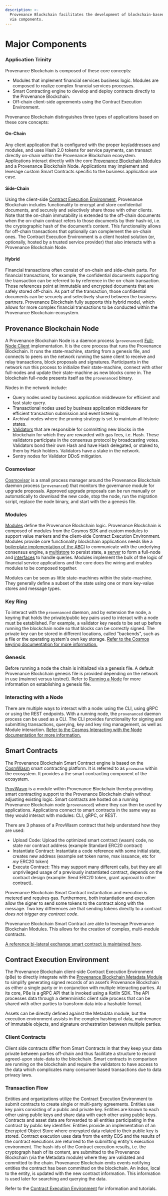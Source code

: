 ```yaml
---
description: >-
  Provenance Blockchain facilitates the development of blockchain-based financial services
  via components.
---
```


# Major Components

### Application Trinity

Provenance Blockchain is composed of these core concepts:

* Modules that implement financial services business logic.  Modules are composed to realize complex financial services processes.
* Smart Contracting engine to develop and deploy contracts directly to the Provenance Blockchain.
* Off-chain client-side agreements using the Contract Execution Environment.

Provenance Blockchain distinguishes three types of applications based on these core concepts:

#### On-Chain

Any client application that is configured with the proper key/addresses and modules, and uses Hash 2.0 tokens for service payments, can transact directly on-chain within the Provenance Blockchain ecosystem.  Applications interact directly with the core [Provenance Blockchain Modules](../modules/inherited-modules.md) and a Provenance Blockchain Node.  Applications may implement and leverage custom Smart Contracts specific to the business application use case.

#### Side-Chain

Using the client-side [Contract Execution Environment](../p8e/overview.md), Provenance Blockchain includes functionality to encrypt and store confidential documents, and securely and selectively share those with other clients.  Note that the on-chain immutability is extended to the off-chain documents when the on-chain contract refers to those documents by their hash-id, i.e. the cryptographic hash of the document’s content. This functionality allows for off-chain transactions that optionally can complement the on-chain ones.  The Contract Execution Environment is a client hosted solution \(or, optionally, hosted by a trusted service provider\) that also interacts with a Provenance Blockchain Node.

#### Hybrid

Financial transactions often consist of on-chain and side-chain parts. For financial transactions, for example, the confidential documents supporting the transaction can be referred to by reference in the on-chain transaction. Those references point at immutable and encrypted documents that are safely stored off-chain. As part of the transaction, those confidential documents can be securely and selectively shared between the business partners. Provenance Blockchain fully supports this hybrid model, which allows for more complex financial transactions to be conducted within the Provenance Blockchain-ecosystem.

## Provenance Blockchain Node

A Provenance Blockchain Node is a daemon process \(`provenanced`\) [Full-Node Client](https://docs.cosmos.network/main/core/node.html) implementation.  It is the core process that runs the Provenance Blockchain. It runs the state-machine, starting from a genesis file, and connects to peers on the network running the same client to receive and relay transactions, block proposals and signatures.  Participants in the network run this process to initialize their state-machine, connect with other full-nodes and update their state-machine as new blocks come in.  The blockchain full-node presents itself as the `provenanced` binary.

Nodes in the network include:

* Query nodes used by business application middleware for efficient and fast state query.
* Transactional nodes used by business application middleware for efficient transaction submission and event listening.
* Archival nodes where the pruning strategy is set to maintain all historic states.
* [Validators](../blockchain/provenance-blockchain/validator/) that are responsible for committing new blocks in the blockchain for which they are rewarded with gas fees, i.e. Hash. These validators participate in the consensus protocol by broadcasting votes.  Validators bond their own Hash and have Hash delegated, or staked to, them by Hash holders.  Validators have a stake in the network.
* Sentry nodes for Validator DDoS mitigation.

### Cosmovisor

[Cosmovisor](https://docs.cosmos.network/main/run-node/cosmovisor.html) is a small process manager around the Provenance Blockchain daemon process \(`provenanced`\) that monitors the governance module for upgrade proposals. Approved upgrade proposals can be run manually or automatically to download the new code, stop the node, run the migration script, replace the node binary, and start with the a genesis file.

### Modules

[Modules](https://docs.cosmos.network/main/building-modules/intro.html) define the Provenance Blockchain logic. Provenance Blockchain is composed of modules from the Cosmos SDK and custom modules to support value markers and the client-side Contract Execution Environment.  Modules provide core functionality blockchain applications needs like a [boilerplate implementation of the ABCI](https://docs.cosmos.network/main/core/baseapp.html) to communicate with the underlying consensus engine, a [multistore](https://docs.cosmos.network/main/core/store.html#multistore) to persist state, a [server](https://docs.cosmos.network/main/core/node.html) to form a full-node and [interfaces](https://docs.cosmos.network/main/interfaces/interfaces-intro.html) to handle queries.  Modules implement the bulk of the logic of financial service applications and  the core does the wiring and enables modules to be composed together. 

Modules can be seen as little state-machines within the state-machine. They generally define a subset of the state using one or more key-value stores and message types.

### Key Ring

To interact with the `provenanced` daemon, and by extension the node, a keyring that holds the private/public key pairs used to interact with a node must be established. For example, a validator key needs to be set up before running the blockchain node so that blocks can be correctly signed. The private key can be stored in different locations, called "backends", such as a file or the operating system's own key storage.  [Refer to the Cosmos keyring documentation for more information.](https://docs.cosmos.network/main/run-node/keyring.html)

### Genesis

Before running a node the chain is initialized via a genesis file.  A default Provenance Blockchain genesis file is provided depending on the network in use \(mainnet versus testnet\).  Refer to [Running a Node](../running-a-node/) for more information on establishing a genesis file.

### Interacting with a Node

There are multiple ways to interact with a node: using the CLI, using gRPC or using the REST endpoints.  With a running node, the `provenanced` daemon process can be used as a CLI.  The CLI provides functionality for signing and submitting transactions, querying, key and key ring management, as well as Module interaction.  [Refer to the Cosmos Interacting with the Node documentation for more information.](https://docs.cosmos.network/main/run-node/interact-node.html)

## Smart Contracts

The Provenance Blockchain Smart Contract engine is based on the [CosmWasm](https://docs.cosmwasm.com/0.13/introduction/intro.html) smart contracting platform.  It is referred to as `provwasm` within the ecosystem.  It provides a the smart contracting component of the ecosystem.  

[ProvWasm](https://github.com/provenance-io/provwasm) is a module within Provenance Blockchain thereby providing smart contracting support to the Provenance Blockchain chain without adjusting existing logic. Smart contracts are hosted on a running Provenance Blockchain node \(`provenanced`\) where they can then be used by applications.  Applications connect to smart contracts in the same way as they would interact with modules: CLI, gRPC, or REST. 

There are 3 phases of a ProvWasm contract that help understand how they are used:

* Upload Code: Upload the optimized smart contract \(wasm\) code, no state nor contract address \(example Standard ERC20 contract\)
* Instantiate Contract: Instantiate a code reference with some initial state, creates new address \(example set token name, max issuance, etc for _my_ ERC20 token\)
* Execute Contract: This may support many different calls, but they are all unprivileged usage of a previously instantiated contract, depends on the contract design \(example: Send ERC20 token, grant approval to other contract\).

Provenance Blockchain Smart Contract instantiation and execution is metered and requires gas. Furthermore, both instantiation and execution allow the signer to send some tokens to the contract along with the message. Two key differences are that sending tokens directly to a contract _does not trigger any contract code_. 

Provenance Blockchain Smart Contract are able to leverage Provenance Blockchain Modules.  This allows for the creation of complex, multi-module contracts.

[A reference bi-lateral exchange smart contract is maintained here](https://github.com/provenance-io/bilateral-exchange).

## Contract Execution Environment

The Provenance Blockchain client-side Contract Execution Environment \(p8e\) to directly integrate with the [Provenance Blockchain Metadata Module](../modules/metadata-module.md) to simplify generating signed records of an asset’s Provenance Blockchain as either a single party or in conjunction with multiple interacting parties. At its core, P8e is a gRPC API that is invoked using a Kotlin SDK. The API processes data through a deterministic client side process that can be shared with other parties to transform data into a hashable format.

Assets can be directly defined against the Metadata module, but the execution environment assists in the complex hashing of data, maintenance of immutable objects, and signature orchestration between multiple parties.

### Client Contracts

Client side contracts differ from Smart Contracts in that they keep your data private between parties off-chain and thus facilitate a structure to record agreed-upon state-data to the blockchain. Smart contracts in comparison are running on the blockchain and require the validators to have access to the data which complicates many consumer based transactions due to data privacy laws.

### Transaction Flow

Entities and organizations utilize the Contract Execution Environment to submit contracts to create single or multi-party agreements.  Entities use key pairs consisting of a public and private key.  Entities are known to each other using public keys and share data with each other using public keys.  Contracts and asset data are forwarded to all entities participating in the contract by public key identifier.  Entities provide an implementation of an Encrypted Object Store where encrypted data related to their public key is stored.  Contract execution uses data from the entity EOS and the results of the contract executions are returned to the submitting entity's execution environment.  The hash-ids of the Contract execution results, i.e. the cryptograph hash of its content, are submitted to the Provenance Blockchain \(via the Metadata module\) where they are validated and committed to the chain.  Provenance Blockchain emits events notifying entities the contract has been committed on the blockchain.  An index, local to the entity, is updated with the new contract information. This information is used later for searching and querying the data.

Refer to the [Contract Execution Environment](../p8e/overview.md) for information and tutorials.

